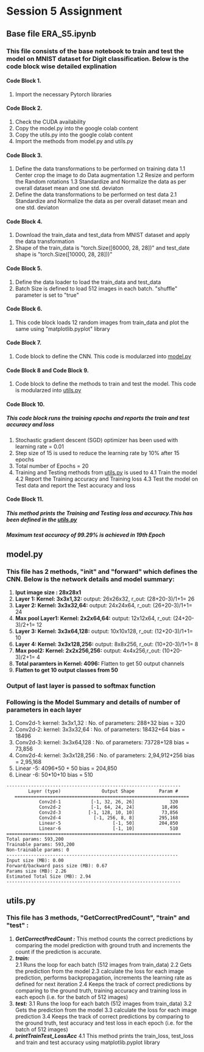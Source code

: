 # Session 5 Assignment
## Base file ERA_S5.ipynb
### This file consists of the base notebook to train and test the model on MNIST dataset for Digit classification. Below is the code block wise detailed explination 
#### Code Block 1.  
1. Import the necessary Pytorch libraries  
#### Code Block 2. 
1. Check the CUDA availability
2. Copy the model.py into the google colab content
3. Copy the utils.py into the google colab content
4. Import the methods from model.py and utils.py
#### Code Block 3. 
1. Define the data transformations to be performed on training data 
   1.1 Center crop the image to do Data augmentation
   1.2 Resize and perform the Random rotations
   1.3 Standardize and Normalize the data as per overall dataset mean and one std. deviaton
 2. Define the data transformations to be performed on test data 
   2.1 Standardize and Normalize the data as per overall dataset mean and one std. deviaton
#### Code Block 4.  
1. Download the train_data and test_data from MNIST dataset and apply the data transformation
2. Shape of the train_data is "torch.Size([60000, 28, 28])" and test_date shape is "torch.Size([10000, 28, 28]))"
#### Code Block 5.  
1. Define the data loader to load the train_data and test_data
2. Batch Size is defined to load 512 images in each batch. "shuffle" parameter is set to "true"
#### Code Block 6.  
1. This code block loads 12 random images from train_data and plot the same using "matplotlib.pyplot" library
#### Code Block 7.  
1. Code block to define the CNN. This code is modularzed into [model.py](https://github.com/prasad0679/Prasad_ERA_Repo/edit/master/TheSchoolofAI/ERA_S5_Assignment/README.md#modelpy)
#### Code Block 8 and Code Block 9. 
1. Code block to define the methods to train and test the model. This code is modularzed into [utils.py](https://github.com/prasad0679/Prasad_ERA_Repo/edit/master/TheSchoolofAI/ERA_S5_Assignment/README.md#utilspy)
#### Code Block 10. 
##### This code block runs the training epochs and reports the train and test accuracy and loss 
1. Stochastic gradient descent (SGD) optimizer has been used with learning rate = 0.01 
2. Step size of 15 is used to reduce the learning rate by 10% after 15 epochs 
3. Total number of Epochs = 20 
4. Training and Testing methods from [utils.py](https://github.com/prasad0679/Prasad_ERA_Repo/edit/master/TheSchoolofAI/ERA_S5_Assignment/README.md#utilspy) is used to 
   4.1 Train the model 
   4.2 Report the Training accuracy and Training loss 
   4.3 Test the model on Test data and report the Test accuracy and loss 
#### Code Block 11. 
##### This method prints the Training and Testing loss and accuracy.This has been defined in the [utils.py](https://github.com/prasad0679/Prasad_ERA_Repo/edit/master/TheSchoolofAI/ERA_S5_Assignment/README.md#utilspy)
***Maximum test accuracy of 99.29% is achieved in 19th Epoch*** 

## model.py
### This file has 2 methods, "__init__" and "forward" which defines the CNN. Below is the network details and model summary:  
1. **Iput image size : 28x28x1** 
2. **Layer 1: Kernel: 3x3x1,32:** output: 26x26x32, r_out: (28+20-3)/1+1= 26 
3. **Layer 2: Kernel: 3x3x32,64:** output: 24x24x64, r_out: (26+20-3)/1+1= 24 
4. **Max pool Layer1: Kernel: 2x2x64,64:** output: 12x12x64, r_out: (24+20-3)/2+1= 12 
5. **Layer 3: Kernel: 3x3x64,128:** output: 10x10x128, r_out: (12+20-3)/1+1= 10 
6. **Layer 4: Kernel: 3x3x128,256:** output: 8x8x256, r_out: (10+20-3)/1+1= 8 
7. **Max pool2: Kernel: 2x2x256,256:** output: 4x4x256,r_out: (10+20-3)/2+1= 4 
8. **Total paramters in Kernel: 4096:** Flatten to get 50 output channels 
9. **Flatten to get 10 output classes from 50**
### Output of last layer is passed to softmax function
### Following is the Model Summary and details of number of parameters in each layer 

1. Conv2d-1: kernel: 3x3x1,32 : No. of parameters: 288+32 bias = 320
2. Conv2d-2: kernel: 3x3x32,64 : No. of parameters: 18432+64 bias = 18496
3. Conv2d-3: kernel: 3x3x64,128 : No. of parameters: 73728+128 bias = 73,856
4. Conv2d-4: kernel: 3x3x128,256 : No. of parameters: 2,94,912+256 bias = 2,95,168
5. Linear -5: 4096*50 + 50 bias = 204,850
6. Linear -6: 50*10+10 bias = 510 
 
```
---------------------------------------------------------------- 
        Layer (type)               Output Shape         Param # 
   ================================================================ 
            Conv2d-1           [-1, 32, 26, 26]             320 
            Conv2d-2           [-1, 64, 24, 24]          18,496 
            Conv2d-3          [-1, 128, 10, 10]          73,856 
            Conv2d-4            [-1, 256, 8, 8]         295,168 
            Linear-5                   [-1, 50]         204,850 
            Linear-6                   [-1, 10]             510 
================================================================ 
Total params: 593,200 
Trainable params: 593,200 
Non-trainable params: 0 
--------------------------------------------------------------- 
Input size (MB): 0.00 
Forward/backward pass size (MB): 0.67 
Params size (MB): 2.26 
Estimated Total Size (MB): 2.94 
---------------------------------------------------------------- 
``` 

## utils.py 
### This file has 3 methods, "GetCorrectPredCount", "train" and "test" : 
1. ***GetCorrectPredCount :*** This method counts the correct predictions by comparing the model prediction with ground truth and increments the count if the prediction is accurate. 
2. ***train:***  
   2.1 Runs the loop for each batch (512 images from train_data) 
   2.2 Gets the prediction from the model 
   2.3 calculate the loss for each image prediction, performs backpropagation, increments the learning rate as defined for next iteration 
   2.4 Keeps the track of correct predictions by comparing to the ground truth, training accuracy and training loss in each epoch (i.e. for the batch of 512 images) 
3. ***test:*** 
   3.1 Runs the loop for each batch (512 images from train_data) 
   3.2 Gets the prediction from the model 
   3.3 calculate the loss for each image prediction 
   3.4 Keeps the track of correct predictions by comparing to the ground truth, test accuracy and test loss in each epoch (i.e. for the batch of 512 images) 
4. ***printTrainTest_LossAcc*** 
   4.1 This method prints the train_loss, test_loss and train and test accuracy using matplotlib.pyplot library
 


